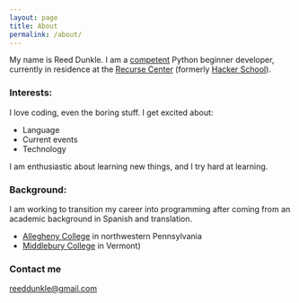 ```yaml
---
layout: page
title: About
permalink: /about/
---
```


My name is Reed Dunkle. I am a [competent](http://learnpythonthehardway.org/book/ex52.html) Python beginner developer, currently in residence at the [Recurse Center](https://www.recurse.com/) (formerly [Hacker School](https://d29xw0ra2h4o4u.cloudfront.net/assets/instagram_22-535408341d14d3872ee06066f72c78d4d7393667e4b937d3f02007fd203ffa45.jpg)).

### Interests:

I love coding, even the boring stuff. I get excited about:

- Language
- Current events
- Technology

I am enthusiastic about learning new things, and I try hard at learning.

### Background:

I am working to transition my career into programming after coming from an academic background in Spanish and translation.

- [Allegheny College](http://allegheny.edu/) in northwestern Pennsylvania
- [Middlebury College](http://www.middlebury.edu/#story513416) in Vermont)


### Contact me

[reeddunkle@gmail.com](mailto:reeddunkle@gmail.com)
